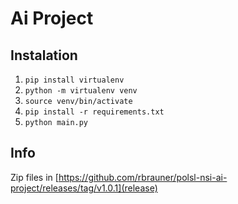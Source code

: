 # Ai Project

## Instalation

1. `pip install virtualenv`
1. `python -m virtualenv venv`
1. `source venv/bin/activate`
1. `pip install -r requirements.txt`
1. `python main.py`

## Info

Zip files in [https://github.com/rbrauner/polsl-nsi-ai-project/releases/tag/v1.0.1](release)
